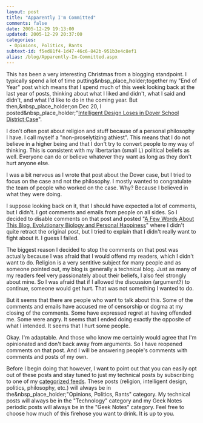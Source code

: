 ```yaml
---
layout: post
title: "Apparently I'm Committed"
comments: false
date: 2005-12-29 19:13:00
updated: 2005-12-29 20:37:00
categories:
 - Opinions, Politics, Rants
subtext-id: f5ed81f4-1d47-46c6-842b-951b3e4c8ef1
alias: /blog/Apparently-Im-Committed.aspx
---
```



This has been a very interesting Christmas from a blogging standpoint. I typically spend a lot of time putting&nbsp_place_holder;together my "End of Year" post which means that I spend much of this week looking back at the last year of posts, thinking about what I liked and didn't, what I said and didn't, and what I'd like to do in the coming year. But then,&nbsp_place_holder;on Dec 20, I posted&nbsp_place_holder;"[Intelligent Design Loses in Dover School District Case](http://www.peterprovost.org/archive/2005/12/20/10273.aspx)".

I don't often post about religion and stuff because of a personal philosophy I have. I call myself a "non-proselytizing athiest". This means that I do not believe in a higher being and that I don't try to convert people to my way of thinking. This is consistent with my libertarian (small L) political beliefs as well. Everyone can do or believe whatever they want as long as they don't hurt anyone else.

I was a bit nervous as I wrote that post about the Dover case, but I tried to focus on the case and not the philosophy. I mostly wanted to congratulate the team of people who worked on the case. Why? Because I believed in what they were doing.

I suppose looking back on it, that I should have expected a lot of comments, but I didn't. I got comments and emails from people on all sides. So I decided to disable comments on that post and posted "[A Few Words About This Blog, Evolutionary Biology and Personal Happiness](http://www.peterprovost.org/archive/2005/12/27/10397.aspx)" where I didn't quite retract the original post, but I tried to explain that I didn't really want to fight about it. I guess I failed. 

The biggest reason I decided to stop the comments on that post was actually because I was afraid that I would offend my readers, which I didn't want to do. Religion is a very sentitive subject for many people and as someone pointed out, my blog is generally a technical blog. Just as many of my readers feel very passionately about their beliefs, I also feel strongly about mine. So I was afraid that if I allowed the discussion (argument?) to continue, someone would get hurt. That was not something I wanted to do.

But it seems that there are people who want to talk about this. Some of the comments and emails have accused me of censorship or dogma at my closing of the comments. Some have expressed regret at having offended me. Some were angry. It seems that I ended doing exactly the opposite of what I intended. It seems that I hurt some people.

Okay. I'm adaptable. And those who know me certainly would agree that I'm opinionated and don't back away from arguments. So I have reopened comments on that post. And I will be answering people's comments with comments and posts of my own.

Before I begin doing that however, I want to point out that you can easily opt out of these posts and stay tuned to just my technical posts by subscribing to one of my [categorized feeds](http://www.peterprovost.org/archives.aspx). These posts (religion, intelligent design, politics, philosophy, etc.) will always be in the&nbsp_place_holder;"Opinions, Politics, Rants" category. My technical posts will always be in the "Technology" category and my Geek Notes periodic posts will always be in the "Geek Notes" category. Feel free to choose how much of this firehose you want to drink. It is up to you.
